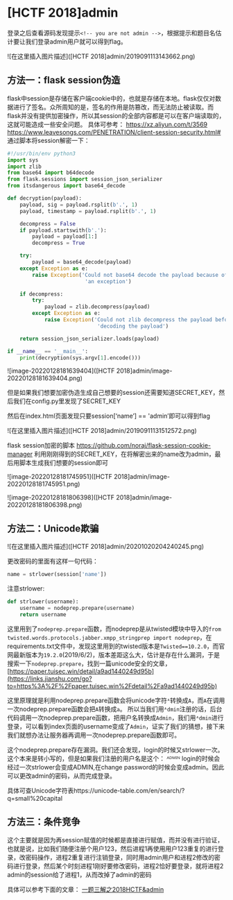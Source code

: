 # [HCTF 2018]admin

登录之后查看源码发现提示`<!-- you are not admin -->`，根据提示和题目名估计要让我们登录admin用户就可以得到flag。

![在这里插入图片描述]([HCTF 2018]admin/2019091113143662.png)

## 方法一：flask session伪造

flask中session是存储在客户端cookie中的，也就是存储在本地。flask仅仅对数据进行了签名。众所周知的是，签名的作用是防篡改，而无法防止被读取。而flask并没有提供加密操作，所以其session的全部内容都是可以在客户端读取的，这就可能造成一些安全问题。
具体可参考：
https://xz.aliyun.com/t/3569
https://www.leavesongs.com/PENETRATION/client-session-security.html#
通过脚本将session解密一下：

```python
#!/usr/bin/env python3
import sys
import zlib
from base64 import b64decode
from flask.sessions import session_json_serializer
from itsdangerous import base64_decode

def decryption(payload):
    payload, sig = payload.rsplit(b'.', 1)
    payload, timestamp = payload.rsplit(b'.', 1)

    decompress = False
    if payload.startswith(b'.'):
        payload = payload[1:]
        decompress = True

    try:
        payload = base64_decode(payload)
    except Exception as e:
        raise Exception('Could not base64 decode the payload because of '
                         'an exception')

    if decompress:
        try:
            payload = zlib.decompress(payload)
        except Exception as e:
            raise Exception('Could not zlib decompress the payload before '
                             'decoding the payload')

    return session_json_serializer.loads(payload)

if __name__ == '__main__':
    print(decryption(sys.argv[1].encode()))   

```

![image-20220128181639404]([HCTF 2018]admin/image-20220128181639404.png)

 但是如果我们想要加密伪造生成自己想要的session还需要知道SECRET_KEY，然后我们在config.py里发现了SECRET_KEY

然后在index.html页面发现只要session[‘name’] == 'admin’即可以得到flag

![在这里插入图片描述]([HCTF 2018]admin/20190911131512572.png)

flask session加密的脚本 https://github.com/noraj/flask-session-cookie-manager
 利用刚刚得到的SECRET_KEY，在将解密出来的name改为admin，最后用脚本生成我们想要的session即可

![image-20220128181745951]([HCTF 2018]admin/image-20220128181745951.png)

![image-20220128181806398]([HCTF 2018]admin/image-20220128181806398.png)

## 方法二：Unicode欺骗

![在这里插入图片描述]([HCTF 2018]admin/20201020204240245.png)

 更改密码的里面有这样一句代码：

```python
name = strlower(session['name'])
```

注意strlower:

```python
def strlower(username):
    username = nodeprep.prepare(username)
    return username
```

这里用到了`nodeprep.prepare`函数，而nodeprep是从twisted模块中导入的`from twisted.words.protocols.jabber.xmpp_stringprep import nodeprep`，在requirements.txt文件中，发现这里用到的twisted版本是`Twisted==10.2.0`，而官网最新版本为`19.2.0`(2019/6/2)，版本差距这么大，估计是存在什么漏洞，于是搜索一下`nodeprep.prepare`，找到一篇unicode安全的文章，[https://paper.tuisec.win/detail/a9ad1440249d95b](https://links.jianshu.com/go?to=https%3A%2F%2Fpaper.tuisec.win%2Fdetail%2Fa9ad1440249d95b)

这里原理就是利用nodeprep.prepare函数会将unicode字符`ᴬ`转换成`A`，而`A`在调用一次nodeprep.prepare函数会把`A`转换成`a`。
 所以当我们用`ᴬdmin`注册的话，后台代码调用一次nodeprep.prepare函数，把用户名转换成`Admin`，我们用`ᴬdmin`进行登录，可以看到index页面的username变成了`Admin`，证实了我们的猜想，接下来我们就想办法让服务器再调用一次nodeprep.prepare函数即可。

这个nodeprep.prepare存在漏洞。我们还会发现，login的时候又strlower一次。这个本来是转小写的，但是如果我们注册的用户名是这个：
ᴬᴰᴹᴵᴺ
login的时候会经过一次strlower会变成ADMIN,在change password的时候会变成admin。因此可以更改admin的密码，从而完成登录。

具体可查Unicode字符表https://unicode-table.com/en/search/?q=small%20capital


## 方法三：条件竞争

这个主要就是因为再session赋值的时候都是直接进行赋值，而并没有进行验证，也就是说，比如我们随便注册个用户123，然后进程1再使用用户123重复的进行登录，改密码操作，进程2重复进行注销登录，同时用admin用户和进程2修改的密码进行登录，然后某个时刻进程1刚好要修改密码，进程2恰好要登录，就将进程2 admin的session给了进程1，从而改掉了admin的密码

具体可以参考下面的文章：
[一题三解之2018HCTF&admin](https://www.anquanke.com/post/id/164086#h3-13)